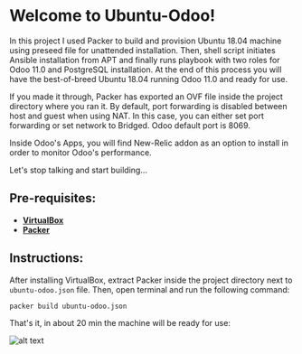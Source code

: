 # Welcome to Ubuntu-Odoo!

In this project I used Packer to build and provision Ubuntu 18.04 machine using preseed file for unattended installation. Then, shell script initiates Ansible installation from APT and finally runs playbook with two roles for Odoo 11.0 and PostgreSQL installation. 
At the end of this process you will have the best-of-breed Ubuntu 18.04 running Odoo 11.0 and ready for use.
  
  
  
If you made it through, Packer has exported an OVF file inside the project directory where you ran it.
By default, port forwarding is disabled between host and guest when using NAT. In this case, you can either set port forwarding or set network to Bridged. Odoo default port is 8069. 

Inside Odoo's Apps, you will find New-Relic addon as an option to install in order to monitor Odoo's performance.

Let's stop talking and start building...
## Pre-requisites:

* **[VirtualBox](https://www.virtualbox.org/wiki/Downloads)**
* **[Packer](https://www.packer.io/downloads.html)** 
## Instructions:

After installing VirtualBox, extract Packer inside the project directory next to `ubuntu-odoo.json` file. Then, open terminal and run the following command:
```
packer build ubuntu-odoo.json
```
That's it, in about 20 min the machine will be ready for use:

![alt text](https://www.betterbuys.com/wp-content/uploads/2018/07/Odoo_modules.png "Ubuntu-Odoo")
